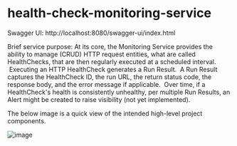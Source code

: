 # health-check-monitoring-service

Swagger UI: http://localhost:8080/swagger-ui/index.html

Brief service purpose: At its core, the Monitoring Service provides the ability to manage (CRUD) HTTP request entities, what are called HealthChecks, that are then regularly executed at a scheduled interval.  Executing an HTTP HealthCheck generates a Run Result.  A Run Result captures the HealthCheck ID, the run URL, the return status code, the response body, and the error message if applicable.  Over time, if a HealthCheck's health is consistently unhealthy, per multiple Run Results, an Alert might be created to raise visibility (not yet implemented).

The below image is a quick view of the intended high-level project components.

![image](https://github.com/user-attachments/assets/39baceac-d1ed-48f1-8a6d-7555a24d0314)
